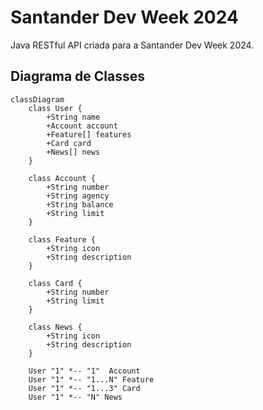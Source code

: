 # Santander Dev Week 2024
Java RESTful API criada para a Santander Dev Week 2024.

## Diagrama de Classes

```mermaid
classDiagram
    class User {
        +String name
        +Account account
        +Feature[] features
        +Card card
        +News[] news
    }
    
    class Account {
        +String number
        +String agency
        +String balance
        +String limit
    }
    
    class Feature {
        +String icon
        +String description
    }

    class Card {
        +String number
        +String limit
    }
    
    class News {
        +String icon
        +String description
    }

    User "1" *-- "1"  Account
    User "1" *-- "1...N" Feature
    User "1" *-- "1...3" Card
    User "1" *-- "N" News
```
